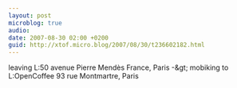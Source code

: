 ```yaml
---
layout: post
microblog: true
audio: 
date: 2007-08-30 02:00 +0200
guid: http://xtof.micro.blog/2007/08/30/t236602182.html
---
```

leaving L:50 avenue Pierre Mendès France, Paris -&amp;gt; mobiking to L:OpenCoffee 93 rue Montmartre, Paris

